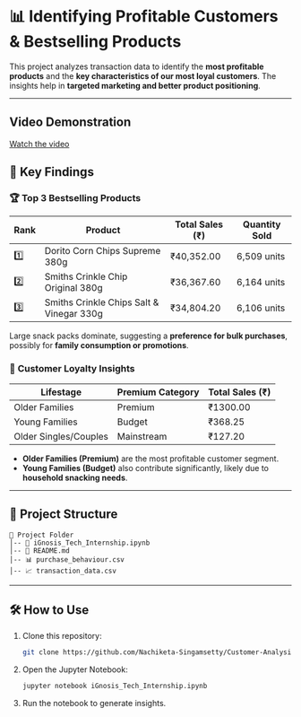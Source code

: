 # 📊 Identifying Profitable Customers & Bestselling Products

This project analyzes transaction data to identify the **most profitable products** and the **key characteristics of our most loyal customers**. The insights help in **targeted marketing and better product positioning**.

---
## Video Demonstration

[Watch the video](https://youtu.be/PmN4sAQiXbM)

## 🚀 Key Findings

### 🏆 **Top 3 Bestselling Products**
| Rank | Product | Total Sales (₹) | Quantity Sold |
|------|------------------------------------|------------|---------------|
| 1️⃣  | Dorito Corn Chips Supreme 380g   | ₹40,352.00 | 6,509 units   |
| 2️⃣  | Smiths Crinkle Chip Original 380g | ₹36,367.60 | 6,164 units   |
| 3️⃣  | Smiths Crinkle Chips Salt & Vinegar 330g | ₹34,804.20 | 6,106 units   |

Large snack packs dominate, suggesting a **preference for bulk purchases**, possibly for **family consumption or promotions**.

### 🎯 **Customer Loyalty Insights**
| Lifestage | Premium Category | Total Sales (₹) |
|-----------|-----------------|-----------------|
| Older Families | Premium | ₹1300.00 |
| Young Families | Budget | ₹368.25 |
| Older Singles/Couples | Mainstream | ₹127.20 |

- **Older Families (Premium)** are the most profitable customer segment.
- **Young Families (Budget)** also contribute significantly, likely due to **household snacking needs**.

---

## 📂 Project Structure

```
📁 Project Folder
│-- 📜 iGnosis_Tech_Internship.ipynb  
│-- 📜 README.md                      
│-- 📊 purchase_behaviour.csv                          
│-- 📈 transaction_data.csv                    
```

---

## 🛠️ How to Use

1. Clone this repository:
   ```sh
   git clone https://github.com/Nachiketa-Singamsetty/Customer-Analysis-and-Segmentation.git
   ```
2. Open the Jupyter Notebook:
   ```sh
   jupyter notebook iGnosis_Tech_Internship.ipynb
   ```
3. Run the notebook to generate insights.


